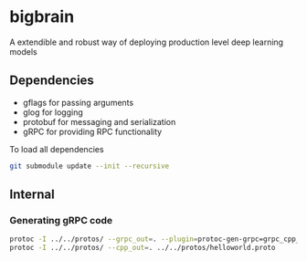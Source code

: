 # bigbrain

A extendible and robust way of deploying production level deep learning models

## Dependencies

* gflags for passing arguments
* glog for logging
* protobuf for messaging and serialization
* gRPC for providing RPC functionality

To load all dependencies

```bash
git submodule update --init --recursive
```

## Internal

### Generating gRPC code

```bash
protoc -I ../../protos/ --grpc_out=. --plugin=protoc-gen-grpc=grpc_cpp_plugin ../../protos/helloworld.proto
protoc -I ../../protos/ --cpp_out=. ../../protos/helloworld.proto
```
